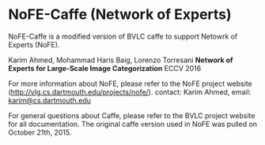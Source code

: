 # NoFE-Caffe (Network of Experts)

NoFE-Caffe is a modified version of BVLC caffe to support Netowrk of Experts (NoFE). 

Karim Ahmed, Mohammad Haris Baig, Lorenzo Torresani 
<b>Network of Experts for Large-Scale Image Categorization</b>
ECCV 2016 



For more information about NoFE, please refer to the NoFE project website (http://vlg.cs.dartmouth.edu/projects/nofe/).
contact: Karim Ahmed, email: karim@cs.dartmouth.edu





For general questions about Caffe, please refer to the BVLC project website for all documentation.
The original caffe version used in NoFE was pulled on October 21th, 2015. 
